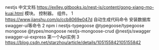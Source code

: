 nestjs 中文文档
https://exlley.gitbooks.io/nest-js/content/gong-xiang-mo-kuai.html
模块。
控制器。
组件。
1 https://www.jianshu.com/p/ccb8069e047d 自动生成代码命令
安装数据库swagger-ui等命令
2 npm i nestjs-typegoose @typegoose/typegoose mongoose @types/mongoose nestjs-mongoose-crud @nestjs/swagger swagger-ui-express
第一个Api实例
3  https://blog.csdn.net/starzhou/article/details/105155842105155842

